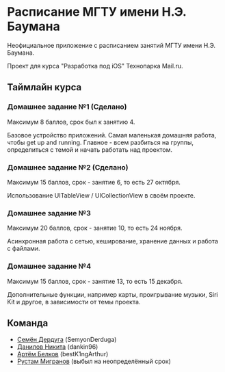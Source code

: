 # Расписание МГТУ имени Н.Э. Баумана

Неофициальное приложение с расписанием занятий МГТУ имени Н.Э. Баумана.

Проект для курса "Разработка под iOS" Технопарка Mail.ru.

## Таймлайн курса

### Домашнее задание №1 (Сделано)

Максимум 8 баллов, срок был к занятию 4.

Базовое устройство приложений. Самая маленькая домашняя работа, чтобы get up and running. Главное - всем разбиться на группы, определиться с темой и начать работать над проектом.

### Домашнее задание №2 (Сделано)

Максимум 15 баллов, срок - занятие 6, то есть 27 октября.

Использование UITableView / UICollectionView в своём проекте.

### Домашнее задание №3

Максимум 20 баллов, срок - занятие 10, то есть 24 ноября.

Асинхронная работа с сетью, кеширование, хранение данных и работа с файлами.

### Домашнее задание №4

Максимум 15 баллов, срок - занятие 13, то есть 15 декабря.

Дополнительные функции, например карты, проигрывание музыки, Siri Kit и другое, в зависимости от темы проекта.


## Команда
* [Семён Дердуга](https://park.mail.ru/profile/s.derduga/) (SemyonDerduga)
* [Данилов Никита](https://park.mail.ru/profile/d.nikita/) (dankin96)
* [Артём Белков](https://park.mail.ru/profile/a.belkov/) (bestK1ngArthur)
* [Рустам Мигранов](https://park.mail.ru/profile/r.migranov/) (выбыл на неопределённый срок)

